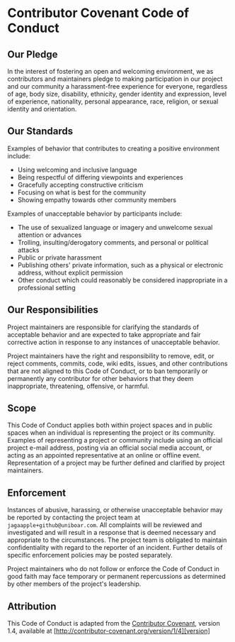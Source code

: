 <!-- ======================================================================================================================= -->
<!-- CODE OF CONDUCT                                                                                                         -->
<!-- ======================================================================================================================= -->
# Contributor Covenant Code of Conduct
## Our Pledge
In the interest of fostering an open and welcoming environment, we as contributors and maintainers pledge to making
participation in our project and our community a harassment-free experience for everyone, regardless of age, body size,
disability, ethnicity, gender identity and expression, level of experience, nationality, personal appearance, race, religion, or
sexual identity and orientation.


## Our Standards
Examples of behavior that contributes to creating a positive environment include:

- Using welcoming and inclusive language
- Being respectful of differing viewpoints and experiences
- Gracefully accepting constructive criticism
- Focusing on what is best for the community
- Showing empathy towards other community members

Examples of unacceptable behavior by participants include:

- The use of sexualized language or imagery and unwelcome sexual attention or advances
- Trolling, insulting/derogatory comments, and personal or political attacks
- Public or private harassment
- Publishing others' private information, such as a physical or electronic address, without explicit permission
- Other conduct which could reasonably be considered inappropriate in a professional setting


## Our Responsibilities
Project maintainers are responsible for clarifying the standards of acceptable behavior and are expected to take appropriate and
fair corrective action in response to any instances of unacceptable behavior.

Project maintainers have the right and responsibility to remove, edit, or reject comments, commits, code, wiki edits, issues,
and other contributions that are not aligned to this Code of Conduct, or to ban temporarily or permanently any contributor for
other behaviors that they deem inappropriate, threatening, offensive, or harmful.


## Scope
This Code of Conduct applies both within project spaces and in public spaces when an individual is representing the project or
its community. Examples of representing a project or community include using an official project e-mail address, posting via an
official social media account, or acting as an appointed representative at an online or offline event. Representation of a
project may be further defined and clarified by project maintainers.


## Enforcement
Instances of abusive, harassing, or otherwise unacceptable behavior may be reported by contacting the project team at
`jagaapple+github@uniboar.com`. All complaints will be reviewed and investigated and will result in a response that is deemed necessary and
appropriate to the circumstances. The project team is obligated to maintain confidentiality with regard to the reporter of an
incident. Further details of specific enforcement policies may be posted separately.

Project maintainers who do not follow or enforce the Code of Conduct in good faith may face temporary or permanent repercussions
as determined by other members of the project's leadership.


## Attribution
This Code of Conduct is adapted from the [Contributor Covenant][homepage], version 1.4,
available at [http://contributor-covenant.org/version/1/4][version]

[homepage]: http://contributor-covenant.org
[version]: http://contributor-covenant.org/version/1/4/
